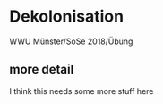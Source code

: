# Dekolonisation
WWU Münster/SoSe 2018/Übung

## more detail

I think this needs some more stuff here
